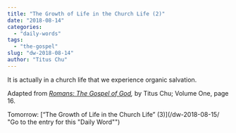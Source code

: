 ```yaml
---
title: "The Growth of Life in the Church Life (2)"
date: "2018-08-14"
categories: 
  - "daily-words"
tags: 
  - "the-gospel"
slug: "dw-2018-08-14"
author: "Titus Chu"
---
```


It is actually in a church life that we experience organic salvation.

Adapted from _[Romans: The Gospel of God](/book-romans/ "Go to the listing for this book"),_ by Titus Chu; Volume One, page 16.

Tomorrow: [“The Growth of Life in the Church Life” (3)](/dw-2018-08-15/ "Go to the entry for this "Daily Word"")
